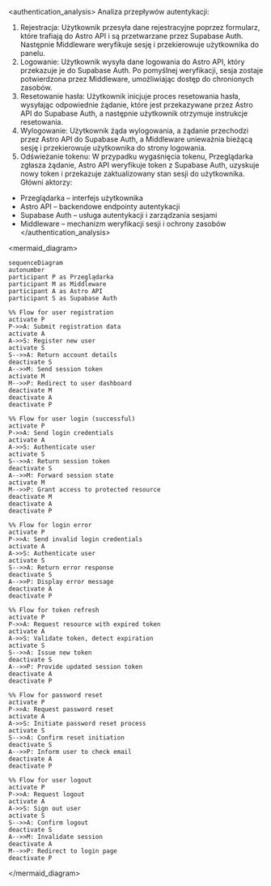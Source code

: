 <authentication_analysis>
Analiza przepływów autentykacji:
1. Rejestracja: Użytkownik przesyła dane rejestracyjne poprzez formularz, które trafiają do Astro API i są przetwarzane przez Supabase Auth. Następnie Middleware weryfikuje sesję i przekierowuje użytkownika do panelu.
2. Logowanie: Użytkownik wysyła dane logowania do Astro API, który przekazuje je do Supabase Auth. Po pomyślnej weryfikacji, sesja zostaje potwierdzona przez Middleware, umożliwiając dostęp do chronionych zasobów.
3. Resetowanie hasła: Użytkownik inicjuje proces resetowania hasła, wysyłając odpowiednie żądanie, które jest przekazywane przez Astro API do Supabase Auth, a następnie użytkownik otrzymuje instrukcje resetowania.
4. Wylogowanie: Użytkownik żąda wylogowania, a żądanie przechodzi przez Astro API do Supabase Auth, a Middleware unieważnia bieżącą sesję i przekierowuje użytkownika do strony logowania.
5. Odświeżanie tokenu: W przypadku wygaśnięcia tokenu, Przeglądarka zgłasza żądanie, Astro API weryfikuje token z Supabase Auth, uzyskuje nowy token i przekazuje zaktualizowany stan sesji do użytkownika.
Główni aktorzy:
- Przeglądarka – interfejs użytkownika
- Astro API – backendowe endpointy autentykacji
- Supabase Auth – usługa autentykacji i zarządzania sesjami
- Middleware – mechanizm weryfikacji sesji i ochrony zasobów
</authentication_analysis>

<mermaid_diagram>
```mermaid
sequenceDiagram
autonumber
participant P as Przeglądarka
participant M as Middleware
participant A as Astro API
participant S as Supabase Auth

%% Flow for user registration
activate P
P->>A: Submit registration data
activate A
A->>S: Register new user
activate S
S-->>A: Return account details
deactivate S
A-->>M: Send session token
activate M
M-->>P: Redirect to user dashboard
deactivate M
deactivate A
deactivate P

%% Flow for user login (successful)
activate P
P->>A: Send login credentials
activate A
A->>S: Authenticate user
activate S
S-->>A: Return session token
deactivate S
A-->>M: Forward session state
activate M
M-->>P: Grant access to protected resource
deactivate M
deactivate A
deactivate P

%% Flow for login error
activate P
P->>A: Send invalid login credentials
activate A
A->>S: Authenticate user
activate S
S-->>A: Return error response
deactivate S
A-->>P: Display error message
deactivate A
deactivate P

%% Flow for token refresh
activate P
P->>A: Request resource with expired token
activate A
A->>S: Validate token, detect expiration
activate S
S-->>A: Issue new token
deactivate S
A-->>P: Provide updated session token
deactivate A
deactivate P

%% Flow for password reset
activate P
P->>A: Request password reset
activate A
A->>S: Initiate password reset process
activate S
S-->>A: Confirm reset initiation
deactivate S
A-->>P: Inform user to check email
deactivate A
deactivate P

%% Flow for user logout
activate P
P->>A: Request logout
activate A
A->>S: Sign out user
activate S
S-->>A: Confirm logout
deactivate S
A-->>M: Invalidate session
deactivate A
M-->>P: Redirect to login page
deactivate P
```
</mermaid_diagram> 